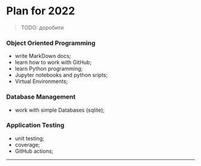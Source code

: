 # Plan for 2022
> TODO: доробити

### Object Oriented Programming
- write MarkDown docs;
- learn how to work with GitHub;
- learn Python programming;
- Jupyter notebooks and python sripts;
- Virtual Environments;


### Database Management
- work with simple Databases (sqlite);

### Application Testing
- unit testing;
- coverage;
- GitHub actions;

---